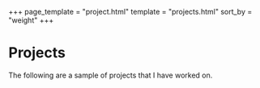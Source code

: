 +++
page_template = "project.html"
template = "projects.html"
sort_by = "weight"
+++

# Projects
The following are a sample of projects that I have worked on.
